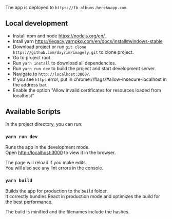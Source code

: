 The app is deployed to `https://fb-albums.herokuapp.com`.

## Local development

- Install npm and node https://nodejs.org/en/.
- Intall yarn https://legacy.yarnpkg.com/en/docs/install#windows-stable
- Download project or run `git clone https://github.com/dayrim/imagely.git` to clone project.
- Go to project root.
- Run `yarn install` to download all dependencies.
- Run `yarn run dev` to build the project and start development server.
- Navigate to `http://localhost:3000/`.
- If you see `https` error, put in chrome://flags/#allow-insecure-localhost in the address bar.
- Enable the option "Allow invalid certificates for resources loaded from localhost"

## Available Scripts

In the project directory, you can run:

### `yarn run dev`

Runs the app in the development mode.<br />
Open [http://localhost:3000](http://localhost:3000) to view it in the browser.

The page will reload if you make edits.<br />
You will also see any lint errors in the console.

### `yarn build`

Builds the app for production to the `build` folder.<br />
It correctly bundles React in production mode and optimizes the build for the best performance.

The build is minified and the filenames include the hashes.<br />
